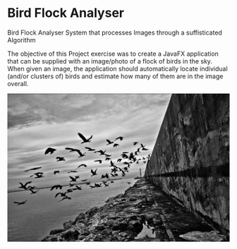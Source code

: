 # Bird Flock Analyser 

Bird Flock Analyser System that processes Images through a suffisticated Algorithm

The objective of this Project exercise was to create a JavaFX application that can be supplied with an
image/photo of a flock of birds in the sky. When given an image, the application should
automatically locate individual (and/or clusters of) birds and estimate how many of them are in the
image overall.

<img src="Images%20for%20CA%202019/Birdflock.jpg" width="1000">
